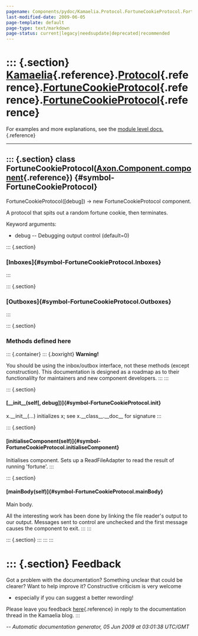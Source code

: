 ```yaml
---
pagename: Components/pydoc/Kamaelia.Protocol.FortuneCookieProtocol.FortuneCookieProtocol
last-modified-date: 2009-06-05
page-template: default
page-type: text/markdown
page-status: current|legacy|needsupdate|deprecated|recommended
---
```

::: {.section}
[Kamaelia](/Components/pydoc/Kamaelia.html){.reference}.[Protocol](/Components/pydoc/Kamaelia.Protocol.html){.reference}.[FortuneCookieProtocol](/Components/pydoc/Kamaelia.Protocol.FortuneCookieProtocol.html){.reference}.[FortuneCookieProtocol](/Components/pydoc/Kamaelia.Protocol.FortuneCookieProtocol.FortuneCookieProtocol.html){.reference}
======================================================================================================================================================================================================================================================================================================================================================

For examples and more explanations, see the [module level
docs.](/Components/pydoc/Kamaelia.Protocol.FortuneCookieProtocol.html){.reference}

------------------------------------------------------------------------

::: {.section}
class FortuneCookieProtocol([Axon.Component.component](/Docs/Axon/Axon.Component.component.html){.reference}) {#symbol-FortuneCookieProtocol}
-------------------------------------------------------------------------------------------------------------

FortuneCookieProtocol(\[debug\]) -\> new FortuneCookieProtocol
component.

A protocol that spits out a random fortune cookie, then terminates.

Keyword arguments:

-   debug \-- Debugging output control (default=0)

::: {.section}
### [Inboxes]{#symbol-FortuneCookieProtocol.Inboxes}
:::

::: {.section}
### [Outboxes]{#symbol-FortuneCookieProtocol.Outboxes}
:::

::: {.section}
### Methods defined here

::: {.container}
::: {.boxright}
**Warning!**

You should be using the inbox/outbox interface, not these methods
(except construction). This documentation is designed as a roadmap as to
their functionalilty for maintainers and new component developers.
:::
:::

::: {.section}
#### [\_\_init\_\_(self\[, debug\])]{#symbol-FortuneCookieProtocol.__init__}

x.\_\_init\_\_(\...) initializes x; see x.\_\_class\_\_.\_\_doc\_\_ for
signature
:::

::: {.section}
#### [initialiseComponent(self)]{#symbol-FortuneCookieProtocol.initialiseComponent}

Initialises component. Sets up a ReadFileAdapter to read the result of
running \'fortune\'.
:::

::: {.section}
#### [mainBody(self)]{#symbol-FortuneCookieProtocol.mainBody}

Main body.

All the interesting work has been done by linking the file reader\'s
output to our output. Messages sent to control are unchecked and the
first message causes the component to exit.
:::
:::

::: {.section}
:::
:::
:::

::: {.section}
Feedback
========

Got a problem with the documentation? Something unclear that could be
clearer? Want to help improve it? Constructive criticism is very welcome
- especially if you can suggest a better rewording!

Please leave you feedback
[here](../../../cgi-bin/blog/blog.cgi?rm=viewpost&nodeid=1142023701){.reference}
in reply to the documentation thread in the Kamaelia blog.
:::

*\-- Automatic documentation generator, 05 Jun 2009 at 03:01:38 UTC/GMT*
